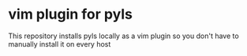 # vim plugin for pyls
This repository installs pyls locally as a vim plugin so you don't have to manually install it on every host
